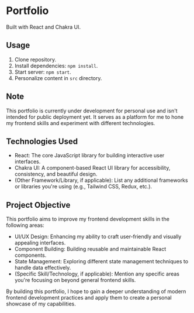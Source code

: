 # Portfolio

Built with React and Chakra UI.

## Usage

1. Clone repository.
2. Install dependencies: `npm install`.
3. Start server: `npm start`.
4. Personalize content in `src` directory.

## Note

This portfolio is currently under development for personal use and isn't intended for public deployment yet. It serves as a platform for me to hone my frontend skills and experiment with different technologies.

## Technologies Used

* React: The core JavaScript library for building interactive user interfaces.
* Chakra UI: A component-based React UI library for accessibility, consistency, and beautiful design.
* (Other Framework/Library, if applicable): List any additional frameworks or libraries you're using (e.g., Tailwind CSS, Redux, etc.).

## Project Objective

This portfolio aims to improve my frontend development skills in the following areas:

* UI/UX Design: Enhancing my ability to craft user-friendly and visually appealing interfaces.
* Component Building: Building reusable and maintainable React components.
* State Management: Exploring different state management techniques to handle data effectively.
* (Specific Skill/Technology, if applicable): Mention any specific areas you're focusing on beyond general frontend skills.

By building this portfolio, I hope to gain a deeper understanding of modern frontend development practices and apply them to create a personal showcase of my capabilities.
